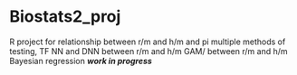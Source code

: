 # Biostats2_proj
R project for relationship between r/m and h/m and pi
multiple methods of testing, 
  TF NN and DNN between r/m and h/m 
  GAM/ between r/m and h/m
  Bayesian regression
***work in progress***
